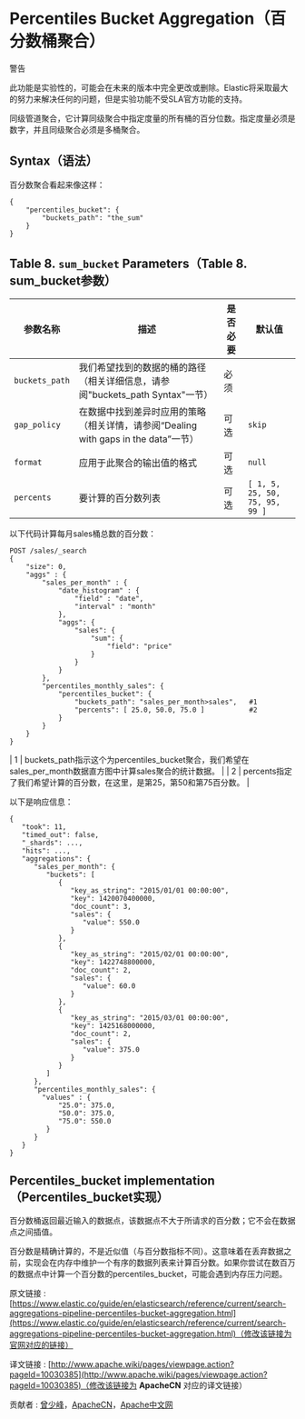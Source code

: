 # Percentiles Bucket Aggregation（百分数桶聚合）

警告

此功能是实验性的，可能会在未来的版本中完全更改或删除。Elastic将采取最大的努力来解决任何的问题，但是实验功能不受SLA官方功能的支持。

同级管道聚合，它计算同级聚合中指定度量的所有桶的百分位数。指定度量必须是数字，并且同级聚合必须是多桶聚合。

## Syntax（语法）

百分数聚合看起来像这样：

```
{
    "percentiles_bucket": {
        "buckets_path": "the_sum"
    }
}
```

## Table 8. `sum_bucket` Parameters（Table 8\. sum_bucket参数）

| 参数名称 | 描述 | 是否必要 | 默认值 |
| --- | --- | --- | --- |
| `buckets_path` | 我们希望找到的数据的桶的路径（相关详细信息，请参阅"buckets_path Syntax"一节） | 必须 |   |
| `gap_policy` | 在数据中找到差异时应用的策略（相关详情，请参阅“Dealing with gaps in the data”一节） | 可选 | `skip` |
| `format` | 应用于此聚合的输出值的格式 | 可选 | `null` |
| `percents` | 要计算的百分数列表 | 可选 | `[ 1, 5, 25, 50, 75, 95, 99 ]` |

以下代码计算每月sales桶总数的百分数：

```
POST /sales/_search
{
    "size": 0,
    "aggs" : {
        "sales_per_month" : {
            "date_histogram" : {
                "field" : "date",
                "interval" : "month"
            },
            "aggs": {
                "sales": {
                    "sum": {
                        "field": "price"
                    }
                }
            }
        },
        "percentiles_monthly_sales": {
            "percentiles_bucket": {
                "buckets_path": "sales_per_month>sales",   #1
                "percents": [ 25.0, 50.0, 75.0 ]           #2
            }
        }
    }
}
```

| 1 | buckets_path指示这个为percentiles_bucket聚合，我们希望在sales_per_month数据直方图中计算sales聚合的统计数据。 |
| 2 | percents指定了我们希望计算的百分数，在这里，是第25，第50和第75百分数。 |

以下是响应信息：

```
{
   "took": 11,
   "timed_out": false,
   "_shards": ...,
   "hits": ...,
   "aggregations": {
      "sales_per_month": {
         "buckets": [
            {
               "key_as_string": "2015/01/01 00:00:00",
               "key": 1420070400000,
               "doc_count": 3,
               "sales": {
                  "value": 550.0
               }
            },
            {
               "key_as_string": "2015/02/01 00:00:00",
               "key": 1422748800000,
               "doc_count": 2,
               "sales": {
                  "value": 60.0
               }
            },
            {
               "key_as_string": "2015/03/01 00:00:00",
               "key": 1425168000000,
               "doc_count": 2,
               "sales": {
                  "value": 375.0
               }
            }
         ]
      },
      "percentiles_monthly_sales": {
        "values" : {
            "25.0": 375.0,
            "50.0": 375.0,
            "75.0": 550.0
         }
      }
   }
}
```

## Percentiles_bucket implementation（Percentiles_bucket实现）

百分数桶返回最近输入的数据点，该数据点不大于所请求的百分数；它不会在数据点之间插值。

百分数是精确计算的，不是近似值（与百分数指标不同）。这意味着在丢弃数据之前，实现会在内存中维护一个有序的数据列表来计算百分数。如果你尝试在数百万的数据点中计算一个百分数的percentiles_bucket，可能会遇到内存压力问题。

原文链接 : [https://www.elastic.co/guide/en/elasticsearch/reference/current/search-aggregations-pipeline-percentiles-bucket-aggregation.html](https://www.elastic.co/guide/en/elasticsearch/reference/current/search-aggregations-pipeline-percentiles-bucket-aggregation.html)（修改该链接为官网对应的链接）

译文链接 : [http://www.apache.wiki/pages/viewpage.action?pageId=10030385](http://www.apache.wiki/pages/viewpage.action?pageId=10030385)（修改该链接为 **ApacheCN** 对应的译文链接）

贡献者 : [曾少峰](/display/~zengshaofeng)，[ApacheCN](/display/~apachecn)，[Apache中文网](/display/~apachechina)